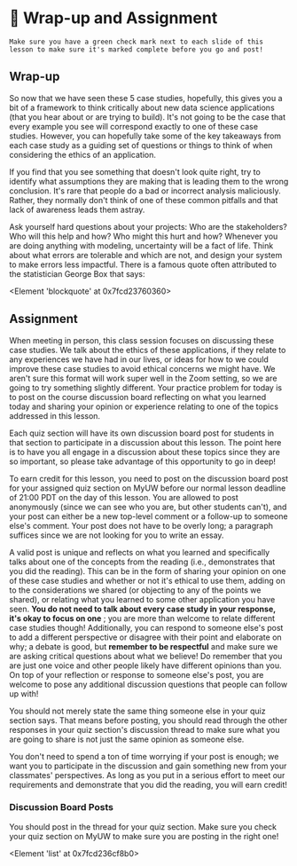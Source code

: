 # 🚧 Wrap-up and Assignment
```{warning}
Make sure you have a green check mark next to each slide of this lesson to make sure it's marked complete before you go and post!

```

## Wrap-up 

So now that we have seen these 5 case studies, hopefully, this gives you a bit of a framework to think critically about new data science applications (that you hear about or are trying to build). It's not going to be the case that every example you see will correspond exactly to one of these case studies. However, you can hopefully take some of the key takeaways from each case study as a guiding set of questions or things to think of when considering the ethics of an application.

If you find that you see something that doesn't look quite right, try to identify what assumptions they are making that is leading them to the wrong conclusion. It's rare that people do a bad or incorrect analysis maliciously. Rather, they normally don't think of one of these common pitfalls and that lack of awareness leads them astray.

Ask yourself hard questions about your projects: Who are the stakeholders? Who will this help and how? Who might this hurt and how?  Whenever you are doing anything with modeling, uncertainty will be a fact of life. Think about what errors are tolerable and which are not, and design your system to make errors less impactful. There is a famous quote often attributed to the statistician George Box that says:

<Element 'blockquote' at 0x7fcd23760360>
## Assignment

When meeting in person, this class session focuses on discussing these case studies. We talk about the ethics of these applications, if they relate to any experiences we have had in our lives, or ideas for how to we could improve these case studies to avoid ethical concerns we might have. We aren't sure this format will work super well in the Zoom setting, so we are going to try something slightly different. Your practice problem for today is to post on the course discussion board reflecting on what you learned today and sharing your opinion or experience relating to one of the topics addressed in this lesson.

Each quiz section will have its own discussion board post for students in that section to participate in a discussion about this lesson. The point here is to have you all engage in a discussion about these topics since they are so important, so please take advantage of this opportunity to go in deep!

To earn credit for this lesson, you need to post on the discussion board post for your assigned quiz section on MyUW before our normal lesson deadline of 21:00 PDT on the day of this lesson. You are allowed to post anonymously (since we can see who you are, but other students can't), and your post can either be a new top-level comment or a follow-up to someone else's comment. Your post does not have to be overly long; a paragraph suffices since we are not looking for you to write an essay.

A valid post is unique and reflects on what you learned and specifically talks about one of the concepts from the reading (i.e., demonstrates that you did the reading). This can be in the form of sharing your opinion on one of these case studies and whether or not it's ethical to use them, adding on to the considerations we shared (or objecting to any of the points we shared), or relating what you learned to some other application you have seen.
**You do not need to talk about every case study in your response, it's okay to focus on one**
; you are more than welcome to relate different case studies though! Additionally, you can respond to someone else's post to add a different perspective or disagree with their point and elaborate on why; a debate is good, but
**remember to be respectful**
and make sure we are asking critical questions about what we believe! Do remember that you are just one voice and other people likely have different opinions than you. On top of your reflection or response to someone else's post, you are welcome to pose any additional discussion questions that people can follow up with!

You should not merely state the same thing someone else in your quiz section says. That means before posting, you should read through the other responses in your quiz section's discussion thread to make sure what you are going to share is not just the same opinion as someone else.

You don't need to spend a ton of time worrying if your post is enough; we want you to participate in the discussion and gain something new from your classmates' perspectives. As long as you put in a serious effort to meet our requirements and demonstrate that you did the reading, you will earn credit!

### Discussion Board Posts

You should post in the thread for your quiz section. Make sure you check your quiz section on MyUW to make sure you are posting in the right one!

<Element 'list' at 0x7fcd236cf8b0>


